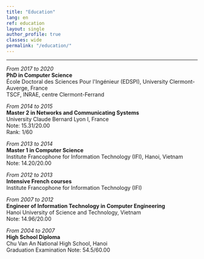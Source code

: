```yaml
---
title: "Education"   
lang: en
ref: education
layout: single
author_profile: true 
classes: wide
permalink: "/education/"  
---
```

----
*From 2017 to 2020*  
**PhD in Computer Science**  
École Doctoral des Sciences Pour l'Ingénieur (EDSPI), University Clermont-Auverge, France       
TSCF, INRAE, centre Clermont-Ferrand  

*From 2014 to 2015*   
**Master 2 in Networks and Communicating Systems**  
University Claude Bernard Lyon I, France  
Note: 15.31/20.00  
Rank: 1/60	 

*From 2013 to 2014*  
**Master 1 in Computer Science**  
Institute Francophone for Information Technology (IFI), Hanoi, Vietnam  
Note: 14.20/20.00  

*From 2012 to 2013*  
**Intensive French courses**  
Institute Francophone for Information Technology (IFI)

*From 2007 to 2012*   
**Engineer of Information Technology in Computer Engineering**  
Hanoi University of Science and Technology, Vietnam  
Note: 14.96/20.00  

*From 2004 to 2007*  
**High School Diploma**  
Chu Van An National High School, Hanoi  
Graduation Examination Note: 54.5/60.00   
